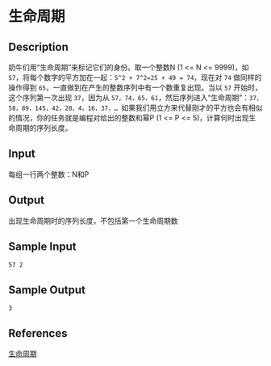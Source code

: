 # 生命周期

## Description

奶牛们用“生命周期”来标记它们的身份。取一个整数N (1 <= N <= 9999)，如 `57`，将每个数字的平方加在一起：`5^2 + 7^2=25 + 49 = 74`，现在对 `74` 做同样的操作得到 `65`，一直做到在产生的整数序列中有一个数重复出现。当以 `57` 开始时，这个序列第一次出现 `37`，因为从 `57，74，65，61`，然后序列进入“生命周期”：`37，58，89，145，42，20，4，16，37，… `如果我们用立方来代替刚才的平方也会有相似的情况，你的任务就是编程对给出的整数和幂P (1 <= P <= 5)，计算何时出现生命周期的序列长度。

## Input

每组一行两个整数：N和P

## Output

出现生命周期时的序列长度，不包括第一个生命周期数

## Sample Input

```
57 2
```

## Sample Output

```
3
```

## References

[生命周期](http://cpp.zjut.edu.cn/ShowProblem.aspx?ShowID=1763)
